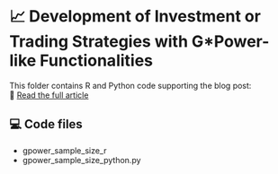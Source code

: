 # 📈 Development of Investment or Trading Strategies with G*Power-like Functionalities

This folder contains R and Python code supporting the blog post:  
🔗 [Read the full article](https://www.drkrzysztofozimek.com/gpower-sample-size-trading-strategy-validation/)

## 💻 Code files
- gpower_sample_size_r
- gpower_sample_size_python.py

